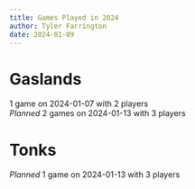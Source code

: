 ```yaml
---
title: Games Played in 2024
author: Tyler Farrington
date: 2024-01-09
---
```


# Gaslands

1 game on 2024-01-07 with 2 players  
*Planned* 2 games on 2024-01-13 with 3 players

# Tonks

*Planned* 1 game on 2024-01-13 with 3 players


